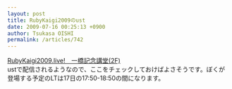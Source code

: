```yaml
---
layout: post
title: RubyKaigi2009のust
date: 2009-07-16 00:25:13 +0900
author: Tsukasa OISHI
permalink: /articles/742
---
```



[RubyKaigi2009.live!　一橋記念講堂(2F)](http://rubykaigi.org/2009/ja/live/room1)  
ustで配信されるようなので、ここをチェックしておけばよさそうです。ぼくが登場する予定のLTは17日の17:50-18:50の間になります。  


